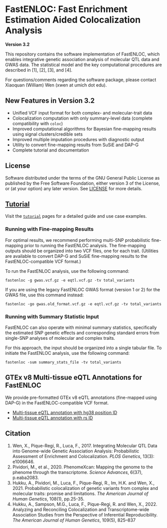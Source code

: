 # FastENLOC: Fast Enrichment Estimation Aided Colocalization Analysis

**Version 3.2** 


This repository contains the software implementation of FastENLOC, which enables integrative genetic association analysis of molecular QTL data and GWAS data. The statistical model and the key computational procedures are described in \[1\], \[2\], \[3\], and \[4\].

For questions/comments regarding the software package, please contact Xiaoquan (William) Wen (xwen at umich dot edu).


## New Features in Version 3.2

- Unified VCF input format for both complex- and molecular-trait data
- Colocalization computation with only summary-level data (complete compatibility with ``coloc``)
- Improved computational algorithms for Bayesian fine-mapping results using signal clusters/credible sets
- Improved multiple imputation procedures with diagnostic output 
- Utility to convert fine-mapping results from SuSiE and DAP-G
- Complete tutorial and documentation



## License


Software distributed under the terms of the GNU General Public License as published by the Free Software Foundation, either version 3 of the License, or (at your option) any later version. See [LICENSE](http://www.gnu.org/licenses/gpl-3.0.en.html) for more details.


## [Tutorial](https://xqwen.github.io/fastenloc/)

Visit the [``tutorial``](https://xqwen.github.io/fastenloc/) pages for a detailed guide and use case examples.


### Running with Fine-mapping Results

For optimal results, we recommend performing multi-SNP probabilistic fine-mapping prior to running the FastENLOC analysis. The fine-mapping outputs should be organized into two VCF files, one for each trait. (Utilities are available to convert DAP-G and SuSiE fine-mapping results to the FastENLOC-compatible VCF format.)

To run the FastENLOC analysis, use the following command:
```
fastenloc -g gwas.vcf.gz -e eqtl.vcf.gz -tv total_variants
```
If you are using the legacy FastENLOC GWAS format (version 1 or 2) for the GWAS file, use this command instead:
```
fastenloc -go gwas.old_format.vcf.gz -e eqtl.vcf.gz -tv total_variants
```


### Running with Summary Statistic Input

FastENLOC can also operate with minimal summary statistics, specifically the estimated SNP genetic effects and corresponding standard errors from single-SNP analyses of molecular and complex traits.

For this approach, the input should be organized into a single tabular file. To initiate the FastENLOC analysis, use the following command:
```
fastenloc -sum summary_stats_file -tv total_variants
```


## GTEx v8 Multi-tissue eQTL Annotations for FastENLOC
We provide pre-formatted GTEx v8 eQTL annotations (fine-mapped using DAP-G) in the FastENLOC-compatible VCF format.

+  [Multi-tissue eQTL annotation with hg38 position ID](https://drive.google.com/open?id=1kfH_CffxyCtZcx3z7k63rIARNidLv1_P)
+  [Multi-tissue eQTL annotation with rs ID](https://drive.google.com/open?id=1rSaHenk8xOFtQo7VuDZevRkjUz6iwuj0)


## Citation

1. Wen, X., Pique-Regi, R., Luca, F., 2017. Integrating Molecular QTL Data into Genome-wide Genetic Association Analysis: Probabilistic Assessment of Enrichment and Colocalization. *PLOS Genetics*, 13(3): e1006646.
2. Pividori, M., et al., 2020. PhenomeXcan: Mapping the genome to the phenome through the transcriptome. *Science Advances*, 6(37), p.eaba2083.
3. Hukku, A., Pividori, M., Luca, F., Pique-Regi, R., Im, H.K. and Wen, X., 2021. Probabilistic colocalization of genetic variants from complex and molecular traits: promise and limitations. *The American Journal of Human Genetics*, 108(1), pp.25-35.
4. Hukku, A., Sampson, M.G., Luca, F., Pique-Regi, R. and Wen, X., 2022. Analyzing and Reconciling Colocalization and Transcriptome-wide Association Studies from the Perspective of Inferential Reproducibility.  *The American Journal of Human Genetics*, 109(5), 825–837 
